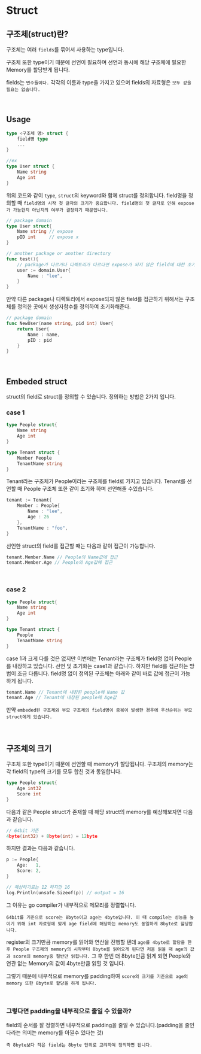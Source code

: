 Struct
===

## 구조체(struct)란?

구조체는 여러 `fields`를 묶어서 사용하는 type입니다. 

구조체 또한 type이기 때문에 선언이 필요하며 선언과 동시에 해당 구조체에 필요한 Memory를 할당받게 됩니다.

fields는 `변수들이다.` 각각의 이름과 type을 가지고 있으며 fields의 자료형은 `모두 같을 필요는 없습니다.`

<br>

## Usage

```go
type <구조체 명> struct {
    field명 type
    ...
}

//ex
type User struct {
    Name string
    Age int
}
```

위의 코드와 같이 `type`, `struct`의 keyword와 함께 struct를 정의합니다. field명을 정의할 때 `field명의 시작 첫 글자의 크기가 중요합니다. field명의 첫 글자로 인해 expose가 가능한지 아닌지의 여부가 결정되기 때문입니다.`

```go
// package domain
type User struct{
    Name string // expose
    pID int     // expose x
}

// another package or another directory
func test(){
    // package가 다르거나 디렉토리가 다르다면 expose가 되지 않은 field에 대한 초기화를 진행할 수 없음.
    user := domain.User{
        Name : "lee",
    }
}
```

만약 다른 package나 디렉토리에서 expose되지 않은 field를 접근하기 위해서는 구조체를 정의한 곳에서 생성자함수를 정의하여 초기화해준다.

```go
// package domain
func NewUser(name string, pid int) User{
    return User{
        Name : name,
        pID : pid
    }
}
```

<br>

## Embeded struct

struct의 field로 struct를 정의할 수 있습니다. 정의하는 방법은 2가지 입니다.

### case 1

```go
type People struct{
    Name string
    Age int
}

type Tenant struct {
    Member People
    TenantName string
}
```
Tenant라는 구조체가 People이라는 구조체를 field로 가지고 있습니다. Tenant를 선언할 때 People 구조체 또한 같이 초기화 하며 선언해줄 수있습니다.

```go
tenant := Tenamt{
    Member : People{
        Name : "lee",
        Age : 26
    },
    TenantName : "foo",
}
```

선언한 struct의 field를 접근할 때는 다음과 같이 접근이 가능합니다.

```go
tenant.Member.Name // People의 Name값에 접근 
tenant.Member.Age // People의 Age값에 접근 
```

<br>

### case 2

```go
type People struct{
    Name string
    Age int
}

type Tenant struct {
    People
    TenantName string
}
```

case 1과 크게 다를 것은 없지만 이번에는 Tenant라는 구조체가 field명 없이 People를 내장하고 있습니다. 선언 및 초기화는 case1과 같습니다. 하지만 field를 접근하는 방법이 조금 다릅니다. field명 없이 정의된 구조체는 아래와 같이 바로 값에 접근이 가능하게 됩니다.

```go
tenant.Name // Tenant에 내장된 people에 Name 값
tenant.Age // Tenant에 내장된 people에 Age값
```

만약 `embeded된 구조체와 부모 구조체의 field명이 중복이 발생한 경우에 우선순위는 부모 struct에게 있습니다.`

<br>

## 구조체의 크기

구조체 또한 type이기 때문에 선언할 때 memory가 할당됩니다. 구조체의 memory는 각 field의 type의 크기를 모두 합친 것과 동일합니다.

```go
type People struct{
    Age int32
    Score int
}
```

다음과 같은 People struct가 존재할 때 해당 struct의 memory를 예상해보자면 다음과 같습니다.

```go
// 64bit 기준
4byte(int32) + 8byte(int) = 12byte
```

하지만 결과는 다음과 같습니다. 

```go
p := People{
    Age:   1,
    Score: 2,
}

// 예상하기로는 12 하지만 16
log.Println(unsafe.Sizeof(p)) // output = 16
```

그 이유는 go compiler가 내부적으로 메모리를 정렬합니다. 

`64bit를 기준으로 score는 8byte이고 age는 4byte입니다. 이 때 compile는 성능을 높이기 위해 int 자료형에 맞게 age field에 해당하는 memory도 동일하게 8byte로 할당합니다.` 

register의 크기만큼 memory를 읽어와 연산을 진행할 텐데 `age를 4byte로 할당을 한 후 People 구조체의 memory의 시작부터 8byte를 읽어오게 된다면 처음 읽을 때 age의 값과 score의 memory중 절반만 읽힙니다.` 그 후 한번 더 8byte만큼 읽게 되면 People와 연관 없는 Memory의 값이 4byte만큼 읽힐 것 입니다.

그렇기 때문에 내부적으로 memory를 padding하여 `score의 크기를 기준으로 age의 memory 또한 8byte로 할당을 하게 됩니다.`

<br>

### 그렇다면 padding을 내부적으로 줄일 수 있을까?

field의 순서를 잘 정렬하면 내부적으로 padding을 줄일 수 있습니다.(padding을 줄인다라는 의미는 memory를 아낄수 있다는 것)

`즉 8byte보다 작은 field는 8byte 단위로 고려하여 정의하면 된니다.`





